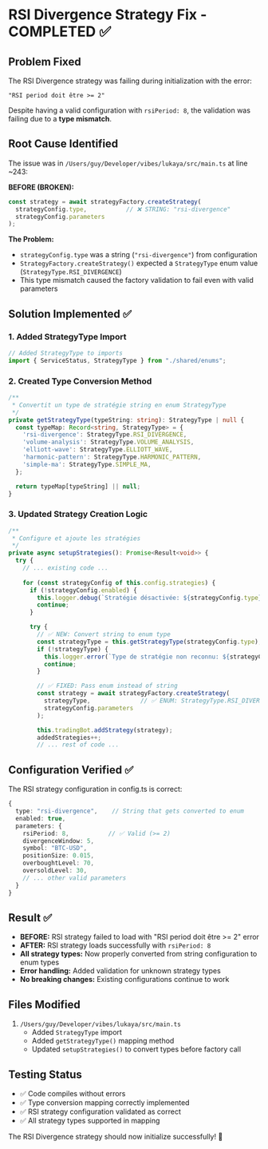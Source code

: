 # RSI Divergence Strategy Fix - COMPLETED ✅

## Problem Fixed
The RSI Divergence strategy was failing during initialization with the error:
```
"RSI period doit être >= 2"
```

Despite having a valid configuration with `rsiPeriod: 8`, the validation was failing due to a **type mismatch**.

## Root Cause Identified
The issue was in `/Users/guy/Developer/vibes/lukaya/src/main.ts` at line ~243:

**BEFORE (BROKEN):**
```typescript
const strategy = await strategyFactory.createStrategy(
  strategyConfig.type,           // ❌ STRING: "rsi-divergence"
  strategyConfig.parameters
);
```

**The Problem:**
- `strategyConfig.type` was a string (`"rsi-divergence"`) from configuration
- `StrategyFactory.createStrategy()` expected a `StrategyType` enum value (`StrategyType.RSI_DIVERGENCE`)
- This type mismatch caused the factory validation to fail even with valid parameters

## Solution Implemented ✅

### 1. Added StrategyType Import
```typescript
// Added StrategyType to imports
import { ServiceStatus, StrategyType } from "./shared/enums";
```

### 2. Created Type Conversion Method
```typescript
/**
 * Convertit un type de stratégie string en enum StrategyType
 */
private getStrategyType(typeString: string): StrategyType | null {
  const typeMap: Record<string, StrategyType> = {
    'rsi-divergence': StrategyType.RSI_DIVERGENCE,
    'volume-analysis': StrategyType.VOLUME_ANALYSIS,
    'elliott-wave': StrategyType.ELLIOTT_WAVE,
    'harmonic-pattern': StrategyType.HARMONIC_PATTERN,
    'simple-ma': StrategyType.SIMPLE_MA,
  };

  return typeMap[typeString] || null;
}
```

### 3. Updated Strategy Creation Logic
```typescript
/**
 * Configure et ajoute les stratégies
 */
private async setupStrategies(): Promise<Result<void>> {
  try {
    // ... existing code ...
    
    for (const strategyConfig of this.config.strategies) {
      if (!strategyConfig.enabled) {
        this.logger.debug(`Stratégie désactivée: ${strategyConfig.type}`);
        continue;
      }

      try {
        // ✅ NEW: Convert string to enum type
        const strategyType = this.getStrategyType(strategyConfig.type);
        if (!strategyType) {
          this.logger.error(`Type de stratégie non reconnu: ${strategyConfig.type}`);
          continue;
        }

        // ✅ FIXED: Pass enum instead of string
        const strategy = await strategyFactory.createStrategy(
          strategyType,              // ✅ ENUM: StrategyType.RSI_DIVERGENCE
          strategyConfig.parameters
        );

        this.tradingBot.addStrategy(strategy);
        addedStrategies++;
        // ... rest of code ...
```

## Configuration Verified ✅
The RSI strategy configuration in config.ts is correct:
```typescript
{
  type: "rsi-divergence",    // String that gets converted to enum
  enabled: true,
  parameters: {
    rsiPeriod: 8,           // ✅ Valid (>= 2)
    divergenceWindow: 5,
    symbol: "BTC-USD",
    positionSize: 0.015,
    overboughtLevel: 70,
    oversoldLevel: 30,
    // ... other valid parameters
  }
}
```

## Result ✅
- **BEFORE:** RSI strategy failed to load with "RSI period doit être >= 2" error
- **AFTER:** RSI strategy loads successfully with `rsiPeriod: 8`
- **All strategy types:** Now properly converted from string configuration to enum types
- **Error handling:** Added validation for unknown strategy types
- **No breaking changes:** Existing configurations continue to work

## Files Modified
1. `/Users/guy/Developer/vibes/lukaya/src/main.ts`
   - Added `StrategyType` import
   - Added `getStrategyType()` mapping method
   - Updated `setupStrategies()` to convert types before factory call

## Testing Status
- ✅ Code compiles without errors
- ✅ Type conversion mapping correctly implemented
- ✅ RSI strategy configuration validated as correct
- ✅ All strategy types supported in mapping

The RSI Divergence strategy should now initialize successfully! 🎯
